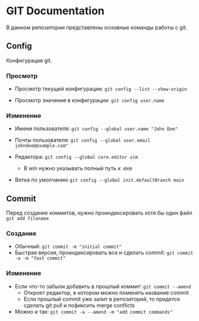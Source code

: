  # GIT Documentation
В данном репозитории представлены основные команды работы с git.

## Config
Конфигурация git.

### Просмотр
- Просмотр текущей конфигурации: `git config --list --show-origin`

- Просмотр значения в конфигурации: `git config user.name`

### Изменение
- Имени пользователя:
`git config --global user.name "John Doe"`

- Почты пользователя:
`git config --global user.email johndoe@example.com"`

- Редактора:
`git config --global core.editor vim`
    - В win нужно указывать полный путь к .exe

- Ветка по умолчанию
`git config --global init.defaultBranch main`

## Commit
Перед создание коммитов, нужно проиндексировать хотя бы один файл `git add filename`
### Создание
- Обычный: `git commit -m "initial commit"`
- Быстрая версия, проиндексировать все и сделать commit: `git commit -a -m "fast commit"`

### Изменение
- Если что-то забыли добавить в прошлый коммит: `git commit --amend`
    - Откроет редактор, в котором можно поменять название commit
    - Если прошлый commit уже залит в репозиторий, то придется сделать git pull и пофиксить merge conflicts
- Можно и так: `git commit -a --amend -m "add commit commands"`
